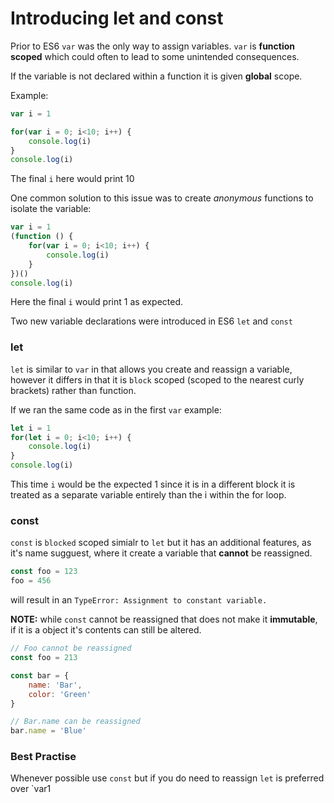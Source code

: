 # Introducing **let** and **const**

Prior to ES6 `var` was the only way to assign variables. `var` is **function scoped** which could often to lead to some unintended consequences.

If the variable is not declared within a function it is given **global** scope.

Example:

```javascript 1.8
var i = 1

for(var i = 0; i<10; i++) {
    console.log(i)
}
console.log(i)
```

The final `i` here would print 10

One common solution to this issue was to create _anonymous_ functions to isolate the variable:

```javascript 1.8
var i = 1
(function () {
    for(var i = 0; i<10; i++) {
        console.log(i)
    }
})()
console.log(i)
```

Here the final `i` would print 1 as expected.

Two new variable declarations were introduced in ES6 `let` and `const`


### let

`let` is similar to `var` in that allows you create and reassign a variable, however it differs in that it is `block` scoped (scoped to the nearest curly brackets) rather than function.

If we ran the same code as in the first `var` example:

```javascript 1.8
let i = 1
for(let i = 0; i<10; i++) {
    console.log(i)
}
console.log(i)
```

This time `i` would be the expected 1 since it is in a different block it is treated as a separate variable entirely than the i within the for loop.

### const

`const` is `blocked` scoped simialr to `let` but it has an additional features, as it's name sugguest, where it create a variable that **cannot** be reassigned.

```javascript 1.8
const foo = 123
foo = 456
```

will result in an `TypeError: Assignment to constant variable.`

**NOTE:** while `const` cannot be reassigned that does not make it **immutable**, if it is a object it's contents can still be altered.

```javascript 1.8
// Foo cannot be reassigned
const foo = 213

const bar = {
    name: 'Bar',
    color: 'Green'
}

// Bar.name can be reassigned
bar.name = 'Blue'
```


### Best Practise

Whenever possible use `const` but if you do need to reassign `let` is preferred over `var1